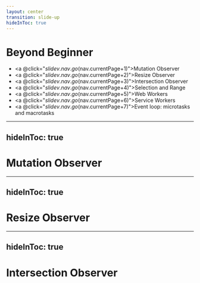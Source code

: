 ```yaml
---
layout: center
transition: slide-up
hideInToc: true
---
```


# Beyond Beginner

<div mt-2 />

- <a @click="$slidev.nav.go($nav.currentPage+1)">Mutation Observer</a>
- <a @click="$slidev.nav.go($nav.currentPage+2)">Resize Observer</a>
- <a @click="$slidev.nav.go($nav.currentPage+3)">Intersection Observer</a>
- <a @click="$slidev.nav.go($nav.currentPage+4)">Selection and Range</a>
- <a @click="$slidev.nav.go($nav.currentPage+5)">Web Workers</a>
- <a @click="$slidev.nav.go($nav.currentPage+6)">Service Workers</a>
- <a @click="$slidev.nav.go($nav.currentPage+7)">Event loop: microtasks and macrotasks</a>

---
hideInToc: true
---

# Mutation Observer

---
hideInToc: true
---

# Resize Observer

---
hideInToc: true
---

# Intersection Observer

